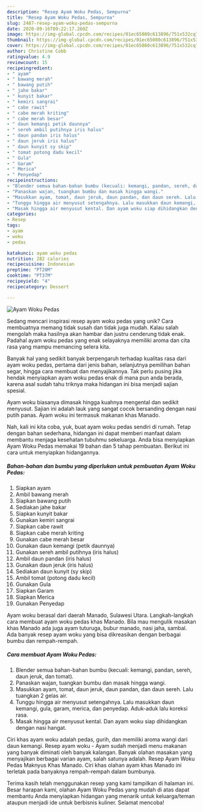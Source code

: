 ```yaml
---
description: "Resep Ayam Woku Pedas, Sempurna"
title: "Resep Ayam Woku Pedas, Sempurna"
slug: 2487-resep-ayam-woku-pedas-sempurna
date: 2020-09-16T09:22:17.260Z
image: https://img-global.cpcdn.com/recipes/01ec65080c613896/751x532cq70/ayam-woku-pedas-foto-resep-utama.jpg
thumbnail: https://img-global.cpcdn.com/recipes/01ec65080c613896/751x532cq70/ayam-woku-pedas-foto-resep-utama.jpg
cover: https://img-global.cpcdn.com/recipes/01ec65080c613896/751x532cq70/ayam-woku-pedas-foto-resep-utama.jpg
author: Christine Cobb
ratingvalue: 4.9
reviewcount: 15
recipeingredient:
- " ayam"
- " bawang merah"
- " bawang putih"
- " jahe bakar"
- " kunyit bakar"
- " kemiri sangrai"
- " cabe rawit"
- " cabe merah kriting"
- " cabe merah besar"
- " daun kemangi petik daunnya"
- " sereh ambil putihnya iris halus"
- " daun pandan iris halus"
- " daun jeruk iris halus"
- " daun kunyit sy skip"
- " tomat potong dadu kecil"
- " Gula"
- " Garam"
- " Merica"
- " Penyedap"
recipeinstructions:
- "Blender semua bahan-bahan bumbu (kecuali: kemangi, pandan, sereh, daun jeruk, dan tomat)."
- "Panaskan wajan, tuangkan bumbu dan masak hingga wangi."
- "Masukkan ayam, tomat, daun jeruk, daun pandan, dan daun sereh. Lalu tuangkan 2 gelas air."
- "Tunggu hingga air menyusut setengahnya. Lalu masukkan daun kemangi, gula, garam, merica, dan penyedap. Aduk-aduk lalu koreksi rasa."
- "Masak hingga air menyusut kental. Dan ayam woku siap dihidangkan dengan nasi hangat."
categories:
- Resep
tags:
- ayam
- woku
- pedas

katakunci: ayam woku pedas 
nutrition: 282 calories
recipecuisine: Indonesian
preptime: "PT20M"
cooktime: "PT37M"
recipeyield: "4"
recipecategory: Dessert

---
```



![Ayam Woku Pedas](https://img-global.cpcdn.com/recipes/01ec65080c613896/751x532cq70/ayam-woku-pedas-foto-resep-utama.jpg)

Sedang mencari inspirasi resep ayam woku pedas yang unik? Cara membuatnya memang tidak susah dan tidak juga mudah. Kalau salah mengolah maka hasilnya akan hambar dan justru cenderung tidak enak. Padahal ayam woku pedas yang enak selayaknya memiliki aroma dan cita rasa yang mampu memancing selera kita.

Banyak hal yang sedikit banyak berpengaruh terhadap kualitas rasa dari ayam woku pedas, pertama dari jenis bahan, selanjutnya pemilihan bahan segar, hingga cara membuat dan menyajikannya. Tak perlu pusing jika hendak menyiapkan ayam woku pedas enak di mana pun anda berada, karena asal sudah tahu triknya maka hidangan ini bisa menjadi sajian spesial.

Ayam woku biasanya dimasak hingga kuahnya mengental dan sedikit menyusut. Sajian ini adalah lauk yang sangat cocok bersanding dengan nasi putih panas. Ayam woku ini termasuk makanan khas Manado.


Nah, kali ini kita coba, yuk, buat ayam woku pedas sendiri di rumah. Tetap dengan bahan sederhana, hidangan ini dapat memberi manfaat dalam membantu menjaga kesehatan tubuhmu sekeluarga. Anda bisa menyiapkan Ayam Woku Pedas memakai 19 bahan dan 5 tahap pembuatan. Berikut ini cara untuk menyiapkan hidangannya.

<!--inarticleads1-->

##### Bahan-bahan dan bumbu yang diperlukan untuk pembuatan Ayam Woku Pedas:

1. Siapkan  ayam
1. Ambil  bawang merah
1. Siapkan  bawang putih
1. Sediakan  jahe bakar
1. Siapkan  kunyit bakar
1. Gunakan  kemiri sangrai
1. Siapkan  cabe rawit
1. Siapkan  cabe merah kriting
1. Gunakan  cabe merah besar
1. Gunakan  daun kemangi (petik daunnya)
1. Gunakan  sereh ambil putihnya (iris halus)
1. Ambil  daun pandan (iris halus)
1. Gunakan  daun jeruk (iris halus)
1. Sediakan  daun kunyit (sy skip)
1. Ambil  tomat (potong dadu kecil)
1. Gunakan  Gula
1. Siapkan  Garam
1. Siapkan  Merica
1. Gunakan  Penyedap


Ayam woku berasal dari daerah Manado, Sulawesi Utara. Langkah-langkah cara membuat ayam woku pedas khas Manado. Bila mau mengulik masakan khas Manado ada juga ayam tuturuga, bubur manado, nasi jaha, sambal. Ada banyak resep ayam woku yang bisa dikreasikan dengan berbagai bumbu dan rempah-rempah. 

<!--inarticleads2-->

##### Cara membuat Ayam Woku Pedas:

1. Blender semua bahan-bahan bumbu (kecuali: kemangi, pandan, sereh, daun jeruk, dan tomat).
1. Panaskan wajan, tuangkan bumbu dan masak hingga wangi.
1. Masukkan ayam, tomat, daun jeruk, daun pandan, dan daun sereh. Lalu tuangkan 2 gelas air.
1. Tunggu hingga air menyusut setengahnya. Lalu masukkan daun kemangi, gula, garam, merica, dan penyedap. Aduk-aduk lalu koreksi rasa.
1. Masak hingga air menyusut kental. Dan ayam woku siap dihidangkan dengan nasi hangat.


Ciri khas ayam woku adalah pedas, gurih, dan memiliki aroma wangi dari daun kemangi. Resep ayam woku - Ayam sudah menjadi menu makanan yang banyak diminati oleh banyak kalangan. Banyak olahan masakan yang menyajikan berbagai varian ayam, salah satunya adalah. Resep Ayam Woku Pedas Maknyus Khas Manado. Ciri khas olahan ayam khas Manado ini terletak pada banyaknya rempah-rempah dalam bumbunya. 

Terima kasih telah menggunakan resep yang kami tampilkan di halaman ini. Besar harapan kami, olahan Ayam Woku Pedas yang mudah di atas dapat membantu Anda menyiapkan hidangan yang menarik untuk keluarga/teman ataupun menjadi ide untuk berbisnis kuliner. Selamat mencoba!

